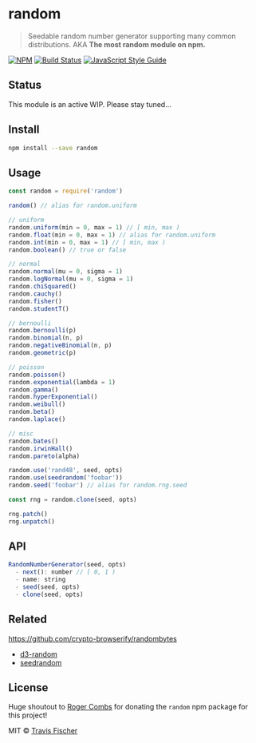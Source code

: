 # random

> Seedable random number generator supporting many common distributions.
> AKA **The most random module on npm.**

[![NPM](https://img.shields.io/npm/v/random.svg)](https://www.npmjs.com/package/random) [![Build Status](https://travis-ci.com/transitive-bullshit/random.svg?branch=master)](https://travis-ci.com/transitive-bullshit/random) [![JavaScript Style Guide](https://img.shields.io/badge/code_style-standard-brightgreen.svg)](https://standardjs.com)

## Status

This module is an active WIP. Please stay tuned...

## Install

```bash
npm install --save random
```

## Usage

```js
const random = require('random')

random() // alias for random.uniform

// uniform
random.uniform(min = 0, max = 1) // [ min, max )
random.float(min = 0, max = 1) // alias for random.uniform
random.int(min = 0, max = 1) // [ min, max )
random.boolean() // true or false

// normal
random.normal(mu = 0, sigma = 1)
random.logNormal(mu = 0, sigma = 1)
random.chiSquared()
random.cauchy()
random.fisher()
random.studentT()

// bernoulli
random.bernoulli(p)
random.binomial(n, p)
random.negativeBinomial(n, p)
random.geometric(p)

// poisson
random.poisson()
random.exponential(lambda = 1)
random.gamma()
random.hyperExponential()
random.weibull()
random.beta()
random.laplace()

// misc
random.bates()
random.irwinHall()
random.pareto(alpha)

random.use('rand48', seed, opts)
random.use(seedrandom('foobar'))
random.seed('foobar') // alias for random.rng.seed

const rng = random.clone(seed, opts)

rng.patch()
rng.unpatch()
```

## API

```js
RandomNumberGenerator(seed, opts)
  - next(): number // [ 0, 1 )
  - name: string
  - seed(seed, opts)
  - clone(seed, opts)
```

## Related

https://github.com/crypto-browserify/randombytes

- [d3-random](https://github.com/d3/d3-random)
- [seedrandom](https://github.com/davidbau/seedrandom)

## License

Huge shoutout to [Roger Combs](https://github.com/rcombs) for donating the `random` npm package for this project!

MIT © [Travis Fischer](https://github.com/transitive-bullshit)
